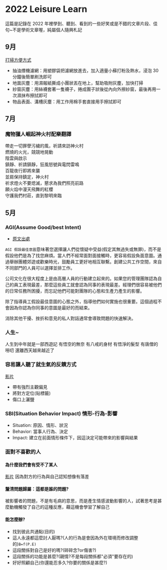 # 2022 Leisure Learn

這篇是記錄在 2022 年裡學到、聽到、看到的一些好笑或是不錯的文章片段、佳句~不是學術文章喔，純屬個人隨興札記


## 9月
[打掃方便方式](https://www.youtube.com/watch?v=arlQM-frUss)
 - 抽油煙機濾網：用塑膠袋把濾網放進去，加入適量小蘇打粉及熱水，浸泡 30 分鐘後簡單刷洗即可
 - 地面灰塵：用濕報紙撕成小團狀丟在地上，幫助吸附灰塵，加快打掃
 - 紗窗灰塵：用絲襪套著一隻襪子，捲成團子狀後從內向外擦紗窗，最後再用一次濕抹布擦拭即可
 - 物品表面、溝槽灰塵：用工作用棉手套直接用手擦拭即可

## 7月

### 魔物獵人崛起神火村配樂翻譯

<YoutubeVideo src="https://www.youtube.com/embed/x0ZUy7KJToA" title="魔物獵人神火村歌曲" />

帶走一切罪孽污檅的風，祈請來訪神火村  
燃燒的火光，競競地晃動  
陰雲與啟示  
鎮靜、祈請鎮靜，狂風怒號與電閃雷鳴  
百龍夜行即將來襲  
並肩保持鎮定，神火村  
祈求燈火不要熄滅，懇求為我們照亮前路  
願火焰中漫天飛舞的紅櫻  
守護我們村莊，直到黎明來臨


## 5月

### AGI(Assume Good/best Intent)
- [原文出處](https://www.inc.com/tanya-hall/how-to-encourage-employees-to-assume-best-intent.html)

`AGI 假設最佳意圖`意味著您選擇讓人們從懷疑中受益(假定其無過失或無罪)，而不是假設他們是為了找您麻煩。當人們不經常面對面接觸時，更容易假設負面意圖。通過舉辦團體郊遊或歡樂時光，鼓勵員工更好地相互聯繫。創建公共工作空間，來自不同部門的人員可以選擇並排工作。

公司文化在很大程度上是由高層人員的行動建立起來的。如果您的管理團隊認為自己的員工表現最差，那麼這些員工就會認為同事的表現最差。經理們很容易被他們的日常任務所困擾，而忘記他們可能對團隊的心態和生產力產生的影響。

除了指導員工假設最佳意圖的心態之外，指導他們如何實施也很重要。這個過程不會因為你認為你同事的意圖是最好的而結束。

消除其他干擾、挫折和意見的私人對話通常會導致問題的快速解決。


### 人生~
人生到中年就是一部西遊記
有悟空的無奈
有八戒的身材
有悟淨的髮型
有唐僧的嘮叨
還離西天越來越近了

### 容易讓人聽了就生氣的反饋方式
[影片](https://www.youtube.com/watch?v=IhwfjGYYecY)
- 帶有強烈主觀偏見
- 將對方定位(貼標籤)
- 傷口上灑鹽

### SBI(Situation Behavior Impact) 情形-行為-影響
- Situation: 原因、情形、狀況
- Behavior: 當事人行為、決定
- Impact: 建立在前面情形條件下，因這決定可能帶來的影響與結果

### 面對不喜歡的人

#### 為什麼我們會有受不了某人
[影片](https://www.youtube.com/watch?v=r0SVSVG3jvs)
因為對方的行為與自己認知想像有落差
#### 釐清問題歸屬：這都是誰的問題?
被影響者的問題，不是有毛病的意思，而是產生情感波動影響的人，試著思考是甚麼動機觸發了自己的這種反應，藉這機會學習了解自己
#### 能怎麼辦?
- 找到彼此共通點(目的)
- 這人永遠都這麼討人厭嗎?(人的行為是會因為外在環境而修改調整的)`B=f(P.E)`
- 這段關係對自己是好的嗎?(碎碎念?or傷害?)
- 這段關係的功能是甚麼?(親情?不是每段關係都"必須"要存在的)
- 好好照顧自己(你還能忍多久?你要的關係是甚麼?)